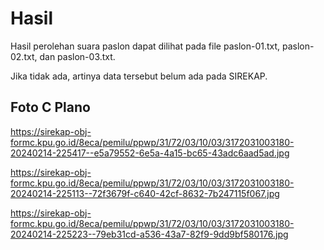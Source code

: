 # Hasil

Hasil perolehan suara paslon dapat dilihat pada file paslon-01.txt, paslon-02.txt, dan paslon-03.txt.

Jika tidak ada, artinya data tersebut belum ada pada SIREKAP.

## Foto C Plano

https://sirekap-obj-formc.kpu.go.id/8eca/pemilu/ppwp/31/72/03/10/03/3172031003180-20240214-225417--e5a79552-6e5a-4a15-bc65-43adc6aad5ad.jpg

https://sirekap-obj-formc.kpu.go.id/8eca/pemilu/ppwp/31/72/03/10/03/3172031003180-20240214-225113--72f3679f-c640-42cf-8632-7b247115f067.jpg

https://sirekap-obj-formc.kpu.go.id/8eca/pemilu/ppwp/31/72/03/10/03/3172031003180-20240214-225223--79eb31cd-a536-43a7-82f9-9dd9bf580176.jpg
